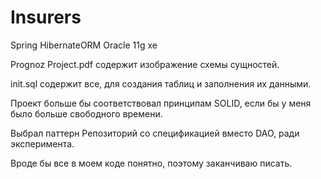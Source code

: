 # Insurers
Spring 
HibernateORM 
Oracle 11g xe

Prognoz Project.pdf содержит изображение схемы сущностей.

init.sql содержит все, для создания таблиц и заполнения их данными.

Проект больше бы соответствовал принципам SOLID, если бы у меня было больше свободного времени.

Выбрал паттерн Репозиторий со спецификацией вместо DAO, ради эксперимента.

Вроде бы все в моем коде понятно, поэтому заканчиваю писать.

